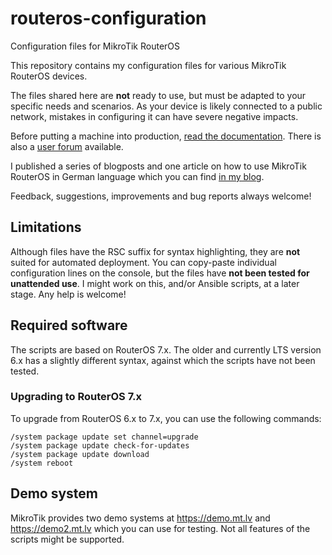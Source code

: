 # routeros-configuration
Configuration files for MikroTik RouterOS

This repository contains my configuration files for various MikroTik RouterOS devices.

The files shared here are **not** ready to use, but must be adapted to your specific needs and scenarios. As your device is likely connected to a public network, mistakes in configuring it can have severe negative impacts.

Before putting a machine into production, [read the documentation](https://help.mikrotik.com/docs/). There is also a [user forum](https://forum.mikrotik.com) available.

I published a series of blogposts and one article on how to use MikroTik RouterOS in German language which you can find [in my blog](https://blog.effenberger.org/category/routeros/).

Feedback, suggestions, improvements and bug reports always welcome!

## Limitations
Although files have the RSC suffix for syntax highlighting, they are **not** suited for automated deployment. You can copy-paste individual configuration lines on the console, but the files have **not been tested for unattended use**. I might work on this, and/or Ansible scripts, at a later stage. Any help is welcome!

## Required software
The scripts are based on RouterOS 7.x. The older and currently LTS version 6.x has a slightly different syntax, against which the scripts have not been tested.

### Upgrading to RouterOS 7.x

To upgrade from RouterOS 6.x to 7.x, you can use the following commands:
```
/system package update set channel=upgrade
/system package update check-for-updates
/system package update download
/system reboot
```

## Demo system
MikroTik provides two demo systems at https://demo.mt.lv and https://demo2.mt.lv which you can use for testing. Not all features of the scripts might be supported.
